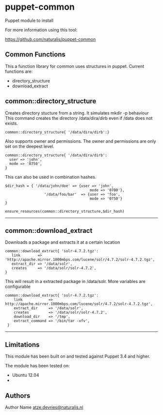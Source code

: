 puppet-common
===================

Puppet module to install 

For more information using this tool:

https://github.com/naturalis/puppet-common

Common Functions
-------------
This a function library for common uses structures in puppet. Current functions are:

<!-- * ensure_package -->
* directory_structure
* download_extract

<!-- common::ensure_package
-------------
Only install packages if the resource of the packages not yet defined. Installs latest versioin as default.
```
common::ensure_package{ ['package_a','package_b']:}
```
If you need to install a specific version
```
common::ensure_package{'package_a':
  version => '9.41',
}
```
This can also be used in combination hashes
```
$package_hash = { 'package_a' => {version => '9.41'},
				  'package_b' => {version => 'latest'},
				  'package_c',	
}

ensure_resources(common::ensure_package,$package_hash)
```
------------- -->

common::directory_structure
-------------
Creates directory stucture from a string. It simulates mkdir -p behaviour
This command creates the directory /data/dira/dirb even if /data does not exists.
```
common::directory_structure{ '/data/dira/dirb':}
```
Also supports owner and permissions. The owner and permissions are only set on the deepest level. 
```
common::directory_structure{ '/data/dira/dirb':
  user => 'john',
  mode => '0750',
}
```
This can also be used in combination hashes. 
```
$dir_hash = { '/data/john/doe' => {user => 'john',
									   mode => '0700'},
				  '/data/foo/bar'  => {user => 'foo',
				  					   mode => '0750'}
}

ensure_resources(common::directory_structure,$dir_hash)
```
-------------

common::download_extract
-------------
Downloads a package and extracts it at a certain location
```
common::download_extract{ 'solr-4.7.2.tgz':
   link        => 'http://apache.mirror.1000mbps.com/lucene/solr/4.7.2/solr-4.7.2.tgz',
   extract_dir => '/data/solr',
   creates 	   => '/data/solr/solr-4.7.2',     
}
```
This will result in a extracted package in /data/solr. More variables are configurable
```
common::download_extract{ 'solr-4.7.2.tgz':
    link            => http://apache.mirror.1000mbps.com/lucene/solr/4.7.2/solr-4.7.2.tgz',
    extract_dir     => '/data/solr',
    creates         => '/data/solr/solr-4.7.2', 
    download_dir    => '/tmp',
    extract_command => '/bin/tar -xfv',
 }
```
-------------


Limitations
-------------
This module has been built on and tested against Puppet 3.4 and higher.

The module has been tested on:
- Ubuntu 12.04
- 

Authors
-------------
Author Name <atze.devries@naturalis.nl>


